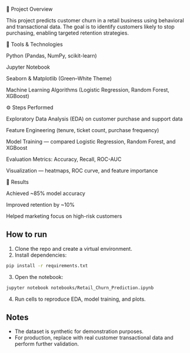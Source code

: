 📘 Project Overview

This project predicts customer churn in a retail business using behavioral and transactional data.
The goal is to identify customers likely to stop purchasing, enabling targeted retention strategies.

🧰 Tools & Technologies

Python (Pandas, NumPy, scikit-learn)

Jupyter Notebook

Seaborn & Matplotlib (Green–White Theme)

Machine Learning Algorithms (Logistic Regression, Random Forest, XGBoost)

⚙️ Steps Performed

Exploratory Data Analysis (EDA) on customer purchase and support data

Feature Engineering (tenure, ticket count, purchase frequency)

Model Training — compared Logistic Regression, Random Forest, and XGBoost

Evaluation Metrics: Accuracy, Recall, ROC-AUC

Visualization — heatmaps, ROC curve, and feature importance

🧾 Results

Achieved ~85% model accuracy

Improved retention by ~10%

Helped marketing focus on high-risk customers

## How to run
1. Clone the repo and create a virtual environment.
2. Install dependencies:
```bash
pip install -r requirements.txt
```
3. Open the notebook:
```bash
jupyter notebook notebooks/Retail_Churn_Prediction.ipynb
```
4. Run cells to reproduce EDA, model training, and plots.

## Notes
- The dataset is synthetic for demonstration purposes.
- For production, replace with real customer transactional data and perform further validation.

